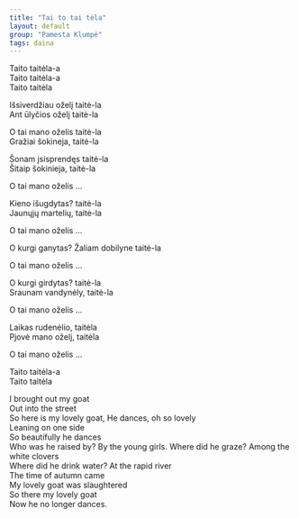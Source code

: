 ```yaml
---
title: "Tai to tai tėla"
layout: default
group: "Pamesta Klumpė"
tags: daina
---
```

Taito taitėla-a  
Taito taitėla-a  
Taito taitėla  

Išsiverdžiau oželį taitė-la  
Ant ūlyčios oželį taitė-la  

​O tai mano oželis taitė-la  
Gražiai šokineja, taitė-la  

Šonam įsisprendęs taitė-la  
Šitaip šokinieja, taitė-la  

​O tai mano oželis …

Kieno išugdytas? taitė-la  
Jaunųjų martelių, taitė-la  

​O tai mano oželis …

O kurgi ganytas?
Žaliam dobilyne taitė-la  

​O tai mano oželis …

O kurgi girdytas? taitė-la  
Sraunam vandynėly, taitė-la  

​O tai mano oželis …

Laikas rudenėlio, taitėla  
Pjovė mano oželį, taitėla  

​O tai mano oželis …

Taito taitėla-a  
Taito taitėla  

I brought out my goat  
Out into the street  
So here is my lovely goat,
He dances, oh so lovely  
Leaning on one side  
So beautifully he dances  
Who was he raised by?
By the young girls.
Where did he graze?
Among the white clovers  
Where did he drink water?
At the rapid river  
The time of autumn came  
My lovely goat was slaughtered  
So there my lovely goat  
Now he no longer dances.
